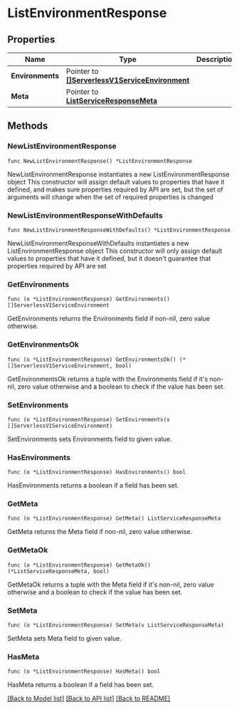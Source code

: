 # ListEnvironmentResponse

## Properties

Name | Type | Description
------------ | ------------- | -------------
**Environments** | Pointer to [**[]ServerlessV1ServiceEnvironment**](ServerlessV1ServiceEnvironment.md) |  | [optional] 
**Meta** | Pointer to [**ListServiceResponseMeta**](ListServiceResponse_meta.md) |  | [optional] 

## Methods

### NewListEnvironmentResponse

`func NewListEnvironmentResponse() *ListEnvironmentResponse`

NewListEnvironmentResponse instantiates a new ListEnvironmentResponse object
This constructor will assign default values to properties that have it defined,
and makes sure properties required by API are set, but the set of arguments
will change when the set of required properties is changed

### NewListEnvironmentResponseWithDefaults

`func NewListEnvironmentResponseWithDefaults() *ListEnvironmentResponse`

NewListEnvironmentResponseWithDefaults instantiates a new ListEnvironmentResponse object
This constructor will only assign default values to properties that have it defined,
but it doesn't guarantee that properties required by API are set

### GetEnvironments

`func (o *ListEnvironmentResponse) GetEnvironments() []ServerlessV1ServiceEnvironment`

GetEnvironments returns the Environments field if non-nil, zero value otherwise.

### GetEnvironmentsOk

`func (o *ListEnvironmentResponse) GetEnvironmentsOk() (*[]ServerlessV1ServiceEnvironment, bool)`

GetEnvironmentsOk returns a tuple with the Environments field if it's non-nil, zero value otherwise
and a boolean to check if the value has been set.

### SetEnvironments

`func (o *ListEnvironmentResponse) SetEnvironments(v []ServerlessV1ServiceEnvironment)`

SetEnvironments sets Environments field to given value.

### HasEnvironments

`func (o *ListEnvironmentResponse) HasEnvironments() bool`

HasEnvironments returns a boolean if a field has been set.

### GetMeta

`func (o *ListEnvironmentResponse) GetMeta() ListServiceResponseMeta`

GetMeta returns the Meta field if non-nil, zero value otherwise.

### GetMetaOk

`func (o *ListEnvironmentResponse) GetMetaOk() (*ListServiceResponseMeta, bool)`

GetMetaOk returns a tuple with the Meta field if it's non-nil, zero value otherwise
and a boolean to check if the value has been set.

### SetMeta

`func (o *ListEnvironmentResponse) SetMeta(v ListServiceResponseMeta)`

SetMeta sets Meta field to given value.

### HasMeta

`func (o *ListEnvironmentResponse) HasMeta() bool`

HasMeta returns a boolean if a field has been set.


[[Back to Model list]](../README.md#documentation-for-models) [[Back to API list]](../README.md#documentation-for-api-endpoints) [[Back to README]](../README.md)


